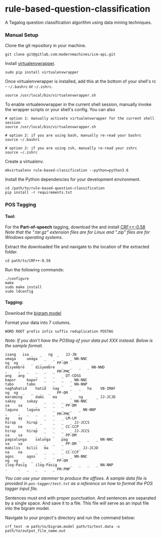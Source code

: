 # rule-based-question-classification
A Tagalog question classification algorithm using data mining techniques.

### Manual Setup
Clone the git repository in your machine.
```
git clone git@gitlab.com:modernmachines/icm-api.git
```

Install [virtualenvwrapper](https://virtualenvwrapper.readthedocs.io/en/latest/install.html).
```
sudo pip install virtualenvwrapper
```

Once virtualenvwrapper is installed, add this at the bottom of your shell's rc - `~/.bashrc` or `~/.zshrc`.
```
source /usr/local/bin/virtualenvwrapper.sh
```

To enable virtualenvwrapper in the current shell session, manually invoke the wrapper scripts or your shell's config. You can also
```
# option 1: manually activate virtualenvwrapper for the current shell session
source /usr/local/bin/virtualenvwrapper.sh

# option 2: if you are using bash, manually re-read your bashrc
source ~/.bashrc

# option 2: if you are using zsh, manually re-read your zshrc
source ~/.zshrc
```

Create a virtualenv.
```
mkvirtualenv rule-based-classification --python=python3.6
```

Install the Python dependencies for your development environment.
```
cd /path/to/rule-based-question-classification
pip install -r requirements.txt
```

### POS Tagging
#### Tool:
For the **Part-of-speech** tagging, download the and install [CRF++-0.58](https://taku910.github.io/crfpp/)  
*Note that the ".tar.gz" extension files are for Linux and ".zip" files are for Windows operating systems.*

Extract the downloaded file and navigate to the location of the extracted folder.
```
cd path/to/CRF++-0.58
```

Run the following commands:
```
./configure
make
sudo make install
sudo ldconfig
```

#### Tagging:
Download the [bigram model](https://drive.google.com/file/d/0B8JwvpxiO9EHYk5Nc2oxYTZKWGM/view?usp=sharing)  

Format your data into 7 columns.  
```
WORD ROOT prefix infix suffix reduplication POSTAG
```
*Note: If you don’t have the POStag of your data put XXX instead. Below is the sample format.*   

```
isang   isa _   _   ng  _   JJ-JN
umaga     umaga   _   _   _   _ NN-NNC 
ng  ng  _   _   _   _   PP-OM
disyembre     disyembre   _   _   _   _ NN-NND
,     ,   _   _   _   _ PM-PMC 
ang   ang     _   _   _   _ DT-CDSG
bapor     bapor   _   _   _   _ NN-NNC 
tabo      tabo    _   _   _   _ NN-NNP 
naghahatid    hatid   nag     _   _   ha    VB-IMAF 
ng  ng  _   _   _   _   PP-OM
maraming      dami    ma      _   ng      _ JJ-JCJD 
sakay     sakay   _   _   _   _ NN-NNC 
sa    sa      _   _   _   _ PP-DM
laguna    laguna      _   _   _   _ NN-NNP 
,     ,   _   _   _   _ PM-PMC 
ay    ay      _   _   _   _ LM-LM 
hirap     hirap _     _   _   _ JJ-JCCS 
na    na      _   _   _   _ CC-CCP 
hirap     hirap   _   _   _   _ JJ-JCCS 
sa    sa      _   _   _   _ PP-DM
pagsalunga    salunga     pag     _   _   _ NN-NNC 
sa    sa      _   _   _   _ PP-DM
mabilis   bilis   ma      _   _   _ JJ-JCJD 
na    na      _   _   _   _ CC-CCP 
agos      agos    _   _   _   _ NN-NNC 
ng  ng  _   _   _   _   PP-OM
ilog-Pasig    ilog-Pasig      _   _   _   _ NN-NNP 
.     .   _   _   _   _ PM-PMP
```
*You can use your stemmer to produce the affixes. A sample data file is provided in `pos-tagger/test.txt` as a reference on how to format the POS tagger input file.*  

Sentences must end with proper punctuation. And sentences are separated by a single space. And save it to a file. This file will serve as an input file into the bigram model.

Navigate to your project's directory and run the command below:
```
crf_test -m path/to/bigram.model path/to/test.data -o path/to/output_file_name.out
```

